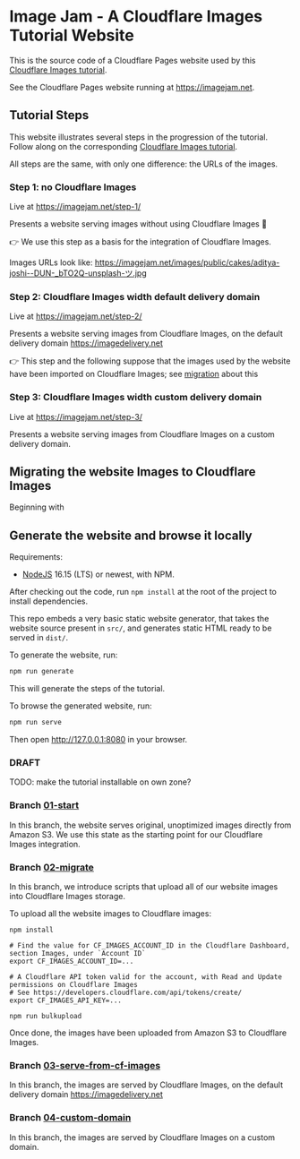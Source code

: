 # Image Jam - A Cloudflare Images Tutorial Website

This is the source code of a Cloudflare Pages website used by this [Cloudflare Images tutorial](https://developers.cloudflare.com/images/cloudflare-images/tutorials/cloudflare-images-on-pages).

See the Cloudflare Pages website running at <https://imagejam.net>.

## Tutorial Steps

This website illustrates several steps in the progression of the tutorial. Follow along on the corresponding [Cloudflare Images tutorial](https://developers.cloudflare.com/images/cloudflare-images/tutorials/cloudflare-images-on-pages).

All steps are the same, with only one difference: the URLs of the images.

### Step 1: no Cloudflare Images

Live at <https://imagejam.net/step-1/>

Presents a website serving images without using Cloudflare Images 🙈

👉 We use this step as a basis for the integration of Cloudflare Images.

Images URLs look like: https://imagejam.net/images/public/cakes/aditya-joshi--DUN-_bTO2Q-unsplash-ツ.jpg

### Step 2: Cloudflare Images width default delivery domain

Live at <https://imagejam.net/step-2/>

Presents a website serving images from Cloudflare Images, on the default delivery domain https://imagedelivery.net

👉 This step and the following suppose that the images used by the website have been imported on Cloudflare Images; see [migration](#Migration) about this

### Step 3: Cloudflare Images width custom delivery domain

Live at <https://imagejam.net/step-3/>

Presents a website serving images from Cloudflare Images on a custom delivery domain.

## Migrating the website Images to Cloudflare Images

Beginning with 

## Generate the website and browse it locally

Requirements:

* [NodeJS](https://nodejs.org/) 16.15 (LTS) or newest, with NPM.

After checking out the code, run `npm install` at the root of the project to install dependencies.

This repo embeds a very basic static website generator, that takes the website source present in `src/`, and generates static HTML ready to be served in `dist/`.

To generate the website, run:

```sh
npm run generate
```

This will generate the steps of the tutorial.

To browse the generated website, run:

```sh
npm run serve
```

Then open <http://127.0.0.1:8080> in your browser.



### DRAFT

TODO: make the tutorial installable on own zone?
### Branch [01-start](https://github.com/netgusto/imagejam.net/tree/01-start)

In this branch, the website serves original, unoptimized images directly from Amazon S3. We use this state as the starting point for our Cloudflare Images integration.

### Branch [02-migrate](https://github.com/netgusto/imagejam.net/tree/02-migrate)

In this branch, we introduce scripts that upload all of our website images into Cloudflare Images storage.

To upload all the website images to Cloudflare images:

```
npm install

# Find the value for CF_IMAGES_ACCOUNT_ID in the Cloudflare Dashboard, section Images, under `Account ID`
export CF_IMAGES_ACCOUNT_ID=...

# A Cloudflare API token valid for the account, with Read and Update permissions on Cloudflare Images
# See https://developers.cloudflare.com/api/tokens/create/
export CF_IMAGES_API_KEY=...

npm run bulkupload
```

Once done, the images have been uploaded from Amazon S3 to Cloudflare Images.

### Branch [03-serve-from-cf-images](https://github.com/netgusto/imagejam.net/tree/03-serve-from-cf-images)

In this branch, the images are served by Cloudflare Images, on the default delivery domain https://imagedelivery.net

### Branch [04-custom-domain](https://github.com/netgusto/imagejam.net/tree/04-custom-domain)

In this branch, the images are served by Cloudflare Images on a custom domain.